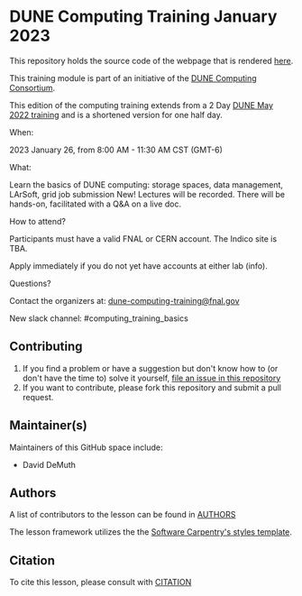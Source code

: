 
DUNE Computing Training January 2023
========================================

This repository holds the source code of the webpage that is rendered [here](https://dune.github.io/computing-training-basics-short/). 

This training module is part of an initiative of the [DUNE Computing Consortium](https://dunescience.org/).

This edition of the computing training extends from a 2 Day [DUNE May 2022 training](https://dune.github.io/computing-training-basics) and is a shortened version for one half day.
<!--- [January 2021 training](https://wiki.dunescience.org/wiki/DUNE_Computing_Tutorial_January_2021). --->

When:

2023 January 26, from 8:00 AM - 11:30 AM CST (GMT-6)

What:

Learn the basics of DUNE computing:  storage spaces, data management, LArSoft, grid job submission
New! Lectures will be recorded. 
There will be hands-on, facilitated with a Q&A on a live doc.
<!--- There will be quizzes and special sessions “expert in the room” to answer questions of beginners and not-so-beginner about their code. --->

How to attend?

Participants must have a valid FNAL or CERN account. The Indico site is TBA. <!--[https://indico.fnal.gov/event/54191/][indico-event] --->

Apply immediately if you do not yet have accounts at either lab (info).

Questions?

Contact the organizers at: dune-computing-training@fnal.gov 

New slack channel: #computing_training_basics

## Contributing

1. If you find a problem or have a suggestion but don't know how to (or don't have the time to) solve it yourself, [file an issue in this repository](https://github.com/DUNE/computing-training/issues)
2. If you want to contribute, please fork this repository and submit a pull request.


## Maintainer(s)

Maintainers of this GitHub space include:

* David DeMuth

## Authors

A list of contributors to the lesson can be found in [AUTHORS](AUTHORS)

The lesson framework utilizes the the [Software Carpentry's styles template][carpentry-source].

## Citation

To cite this lesson, please consult with [CITATION](CITATION)

[indico-event]: https://indico.fnal.gov/event/54191/
[carpentry-source]: https://github.com/carpentries/lesson-example
